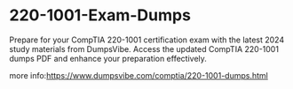 # 220-1001-Exam-Dumps
Prepare for your CompTIA 220-1001  certification exam with the latest 2024 study materials from DumpsVibe. Access the updated CompTIA 220-1001  dumps PDF and enhance your preparation effectively.

more info:https://www.dumpsvibe.com/comptia/220-1001-dumps.html
